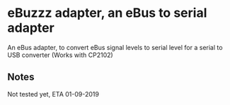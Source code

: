 # eBuzzz adapter, an eBus to serial adapter

An eBus adapter, to convert eBus signal levels to serial level for a serial to USB converter (Works with CP2102)

## Notes

Not tested yet, ETA 01-09-2019
